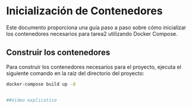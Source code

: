 # Inicialización de Contenedores

Este documento proporciona una guía paso a paso sobre cómo inicializar los contenedores necesarios para tarea2  utilizando Docker Compose.


## Construir los contenedores

Para construir los contenedores necesarios para el proyecto, ejecuta el siguiente comando en la raíz del directorio del proyecto:

```bash
docker-compose build up -d


##Video explicativo


